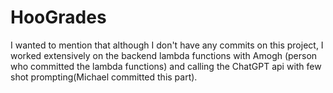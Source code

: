 # HooGrades

I wanted to mention that although I don't have any commits on this project, I worked extensively on the backend lambda functions with Amogh (person who committed the lambda functions) and calling the ChatGPT api with few shot prompting(Michael committed this part). 
